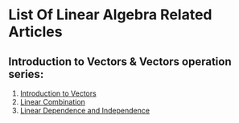 # List Of Linear Algebra Related Articles




## Introduction to Vectors & Vectors operation series: 
1. [Introduction to Vectors](https://ekbanaml.github.io/linear-algebra/Linear-Algebra-Introduction-To-Vectors)
2. [Linear Combination](https://ekbanaml.github.io/linear-algebra/Linear-Algebra-Introduction-To-Linear-Combination)
3. [Linear Dependence and Independence](https://ekbanaml.github.io/linear-algebra/Linear-Algebra-Introduction-To-Linear-Dependence-and-Independence)